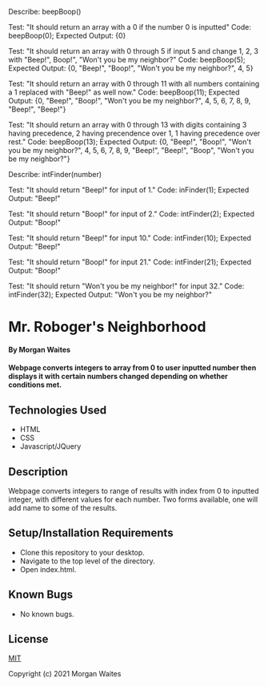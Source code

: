 Describe: beepBoop()

Test: "It should return an array with a 0 if the number 0 is inputted"
Code: beepBoop(0);
Expected Output: {0}

Test: "It should return an array with 0 through 5 if input 5 and change 1, 2, 3 with "Beep!", Boop!", "Won't you be my neighbor?"
Code: beepBoop(5);
Expected Output: {0, "Beep!", "Boop!", "Won't you be my neighbor?", 4, 5}

Test: "It should return an array with 0 through 11 with all numbers containing a 1 replaced with "Beep!" as well now."
Code: beepBoop(11);
Expected Output: {0, "Beep!", "Boop!", "Won't you be my neighbor?", 4, 5, 6, 7, 8, 9, "Beep!", "Beep!"}

Test: "It should return an array with 0 through 13 with digits containing 3 having precedence, 2 having precendence over 1, 1 having precedence over rest."
Code: beepBoop(13);
Expected Output: {0, "Beep!", "Boop!", "Won't you be my neighbor?", 4, 5, 6, 7, 8, 9, "Beep!", "Beep!", "Boop", "Won't you be my neighbor?"}

Describe: intFinder(number)

Test: "It should return "Beep!" for input of 1."
Code: inFinder(1);
Expected Output: "Beep!"

Test: "It should return "Boop!" for input of 2."
Code: intFinder(2);
Expected Output: "Boop!"

Test: "It should return "Beep!" for input 10."
Code: intFinder(10);
Expected Output: "Beep!"

Test: "It should return "Boop!" for input 21."
Code: intFinder(21);
Expected Output: "Boop!"

Test: "It should return "Won't you be my neighbor!" for input 32."
Code: intFinder(32);
Expected Output: "Won't you be my neighbor?"

# Mr. Roboger's Neighborhood

#### By Morgan Waites

#### Webpage converts integers to array from 0 to user inputted number then displays it with certain numbers changed depending on whether conditions met.

## Technologies Used

* HTML
* CSS
* Javascript/JQuery

## Description

Webpage converts integers to range of results with index from 0 to inputted integer, with different values for each number. Two forms available, one will add name to some of the results.

## Setup/Installation Requirements

* Clone this repository to your desktop.
* Navigate to the top level of the directory.
* Open index.html.

## Known Bugs

* No known bugs.

## License

[MIT](https://opensource.org/licenses/MIT)

Copyright (c) 2021 Morgan Waites